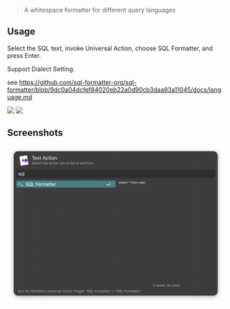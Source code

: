 > A whitespace formatter for different query languages


## Usage

Select the SQL text, invoke Universal Action, choose SQL Formatter, and press Enter.

Support Dialect Setting.

see https://github.com/sql-formatter-org/sql-formatter/blob/9dc0a04dcfef84020eb22a0d90cb3daa93a11045/docs/language.md


![](https://img.shields.io/badge/version-v0.1-green?style=for-the-badge)
[![](https://img.shields.io/badge/download-click-blue?style=for-the-badge)](https://github.com/alanhe421/alfred-workflows/raw/master/sql-formatter/SQL%20Formatter.alfredworkflow)


## Screenshots
![screenshot1.png](screenshot/screenshot1.png)

<!-- more -->
